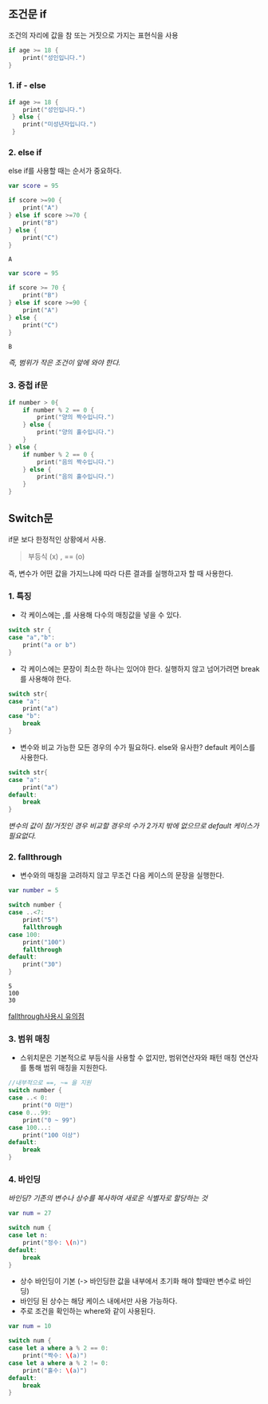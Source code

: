 ## 조건문 if
조건의 자리에 값을 참 또는 거짓으로 가지는 표현식을 사용
~~~swift
if age >= 18 {
    print("성인입니다.")
}
~~~


### 1. if - else
~~~swift
if age >= 18 {
    print("성인입니다.")
 } else {
    print("미성년자입니다.")
 }
~~~
### 2. else if
else if를 사용할 때는 순서가 중요하다.
~~~swift
var score = 95

if score >=90 {
    print("A")
} else if score >=70 {
    print("B")
} else {
    print("C")
}
~~~
    A
~~~swift
var score = 95

if score >= 70 {
    print("B")
} else if score >=90 {
    print("A")
} else {
    print("C")
}
~~~
    B

*즉, 범위가 작은 조건이 앞에 와야 한다.*



### 3. 중첩 if문
~~~swift
if number > 0{
    if number % 2 == 0 {
        print("양의 짝수입니다.")
    } else {
        print("양의 홀수입니다.")
    }
} else {
    if number % 2 == 0 {
        print("음의 짝수입니다.")
    } else {
        print("음의 홀수입니다.")
    }
}
~~~


## Switch문
if문 보다 한정적인 상황에서 사용. 
> 부등식 (x) , == (o)

즉, 변수가 어떤 값을 가지느냐에 따라 다른 결과를 실행하고자 할 때 사용한다.
### 1. 특징
+ 각 케이스에는 ,를 사용해 다수의 매칭값을 넣을 수 있다.
~~~swift
switch str {
case "a","b":
    print("a or b")
}
~~~
+ 각 케이스에는 문장이 최소한 하나는 있어야 한다. 실행하지 않고 넘어가려면 break를 사용해야 한다.
~~~swift
switch str{
case "a":
    print("a")
case "b":
    break
}
~~~
+ 변수와 비교 가능한 모든 경우의 수가 필요하다. else와 유사한? default 케이스를 사용한다.
~~~swift
switch str{
case "a":
    print("a")
default:
    break
}
~~~
 *변수의 값이 참/거짓인 경우 비교할 경우의 수가 2가지 밖에 없으므로 default 케이스가 필요없다.*

### 2. fallthrough
+ 변수와의 매칭을 고려하지 않고 무조건 다음 케이스의 문장을 실행한다.
~~~swift
var number = 5

switch number {
case ..<7:
    print("5")
    fallthrough
case 100:
    print("100")
    fallthrough
default:
    print("30")
}
~~~
    5
    100
    30

[fallthrough사용시 유의점](https://github.com/ksy1342/iOS-Study/blob/main/Swift%20Basic/fallthrough.md)

### 3. 범위 매칭
+ 스위치문은 기본적으로 부등식을 사용할 수 없지만, 범위연산자와 패턴 매칭 연산자를 통해 범위 매칭을 지원한다.
~~~swift
//내부적으로 ==, ~= 을 지원
switch number {
case ..< 0:
    print("0 미만")
case 0...99:
    print("0 ~ 99")
case 100...:
    print("100 이상")
default:
    break
}
~~~

### 4. 바인딩
*바인딩? 기존의 변수나 상수를 복사하여 새로운 식별자로 할당하는 것*
~~~swift
var num = 27

switch num {
case let n:
    print("정수: \(n)")
default:
    break
}
~~~
+ 상수 바인딩이 기본 (-> 바인딩한 값을 내부에서 초기화 해야 할때만 변수로 바인딩)
+ 바인딩 된 상수는 해당 케이스 내에서만 사용 가능하다.
+ 주로 조건을 확인하는 where와 같이 사용된다. 
~~~swift
var num = 10

switch num {
case let a where a % 2 == 0:
    print("짝수: \(a)")
case let a where a % 2 != 0:
    print("홀수: \(a)")
default:
    break
}
~~~ 
